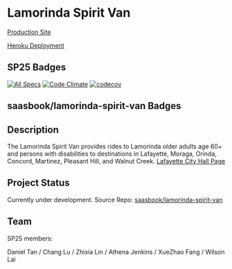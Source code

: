# Lamorinda Spirit Van
[Production Site]()

[Heroku Deployment](https://sp25-01-lamorinda-47bdcb4ecf96.herokuapp.com)

## SP25 Badges
[![All Specs](https://github.com/cs169/lamorinda-spirit-van/actions/workflows/ci.yml/badge.svg)](https://github.com/cs169/lamorinda-spirit-van/actions/workflows/ci.yml)
[![Code Climate](https://codeclimate.com/github/cs169/lamorinda-spirit-van.png)](https://codeclimate.com/github/cs169/lamorinda-spirit-van)
[![codecov](https://codecov.io/gh/cs169/lamorinda-spirit-van/graph/badge.svg?token=QOaGQgsitu)](https://codecov.io/gh/cs169/lamorinda-spirit-van)

## saasbook/lamorinda-spirit-van Badges

## Description
The Lamorinda Spirit Van provides rides to Lamorinda older adults age 60+ and persons with disabilities to destinations in Lafayette, Moraga, Orinda, Concord, Martinez, Pleasant Hill, and Walnut Creek.
[Lafayette City Hall Page](https://www.lovelafayette.org/city-hall/city-departments/parks-trails-recreation/senior-services/lamorinda-spirit-van)

## Project Status
Currently under development. Source Repo: [saasbook/lamorinda-spirit-van](https://github.com/saasbook/lamorinda-spirit-van)

## Team
SP25 members:

Daniel Tan / Chang Lu / Zhixia Lin / Athena Jenkins / XueZhao Fang / Wilson Lai
